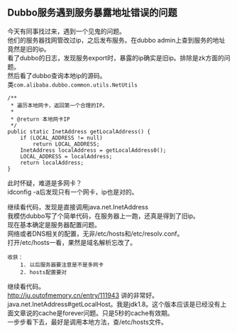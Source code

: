 ## Dubbo服务遇到服务暴露地址错误的问题

今天有同事找过来，遇到一个见鬼的问题。  
他们的服务器找网管改过ip，之后发布服务。在dubbo admin上查到服务的地址竟然是旧的ip。  
看了dubbo的日志，发现服务export时，暴露的ip确实是旧ip。排除是zk方面的问题。  
然后看了dubbo查询本地ip的源码。  
类`com.alibaba.dubbo.common.utils.NetUtils`

	/**
     * 遍历本地网卡，返回第一个合理的IP。
     * 
     * @return 本地网卡IP
     */
    public static InetAddress getLocalAddress() {
        if (LOCAL_ADDRESS != null)
            return LOCAL_ADDRESS;
        InetAddress localAddress = getLocalAddress0();
        LOCAL_ADDRESS = localAddress;
        return localAddress;
    }

此时怀疑，难道是多网卡？  
idconfig -a后发现只有一个网卡，ip也是对的。  

继续看代码，发现是直接调用java.net.InetAddress  
我模仿dubbo写了个简单代码，在服务器上一跑，还真是得到了旧ip。  
现在基本确定是服务器配置问题。  
网络或者DNS相关的配置，无非/etc/hosts和/etc/resolv.conf。  
打开/etc/hosts一看，果然是域名解析忘改了。  
	
	收获：  
		1. 以后服务器要注意是不是多网卡  
		2. hosts配置要对	

继续看代码。  
http://ju.outofmemory.cn/entry/111943 讲的非常好。  
java.net.InetAddress#getLocalHost。我是jdk1.8。这个版本应该是已经没有上面文章说的cache是forever问题。只是5秒的cache有效期。  
一步步看下去，最好是调用本地方法，查/etc/hosts文件。  


  




